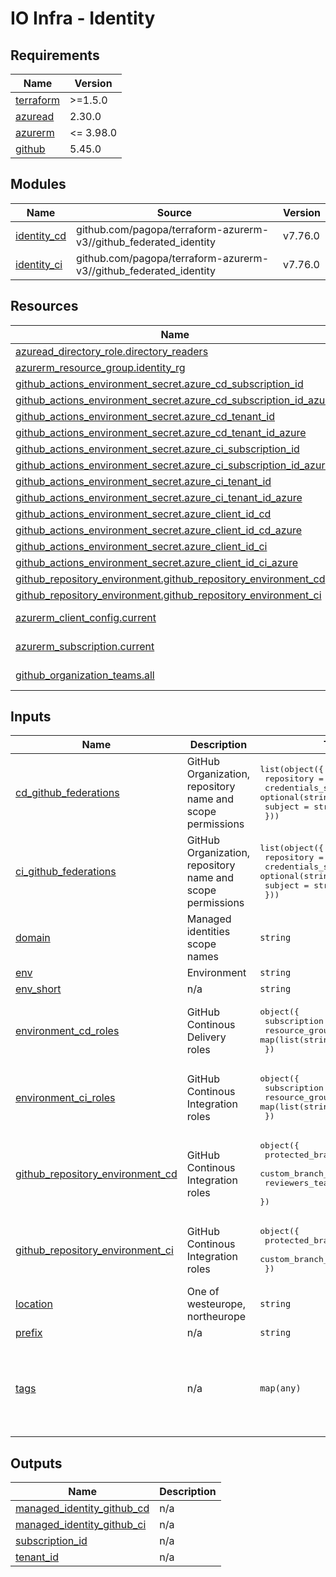 # IO Infra - Identity

<!-- markdownlint-disable -->
<!-- BEGINNING OF PRE-COMMIT-TERRAFORM DOCS HOOK -->
## Requirements

| Name | Version |
|------|---------|
| <a name="requirement_terraform"></a> [terraform](#requirement\_terraform) | >=1.5.0 |
| <a name="requirement_azuread"></a> [azuread](#requirement\_azuread) | 2.30.0 |
| <a name="requirement_azurerm"></a> [azurerm](#requirement\_azurerm) | <= 3.98.0 |
| <a name="requirement_github"></a> [github](#requirement\_github) | 5.45.0 |

## Modules

| Name | Source | Version |
|------|--------|---------|
| <a name="module_identity_cd"></a> [identity\_cd](#module\_identity\_cd) | github.com/pagopa/terraform-azurerm-v3//github_federated_identity | v7.76.0 |
| <a name="module_identity_ci"></a> [identity\_ci](#module\_identity\_ci) | github.com/pagopa/terraform-azurerm-v3//github_federated_identity | v7.76.0 |

## Resources

| Name | Type |
|------|------|
| [azuread_directory_role.directory_readers](https://registry.terraform.io/providers/hashicorp/azuread/2.30.0/docs/resources/directory_role) | resource |
| [azurerm_resource_group.identity_rg](https://registry.terraform.io/providers/hashicorp/azurerm/latest/docs/resources/resource_group) | resource |
| [github_actions_environment_secret.azure_cd_subscription_id](https://registry.terraform.io/providers/integrations/github/5.45.0/docs/resources/actions_environment_secret) | resource |
| [github_actions_environment_secret.azure_cd_subscription_id_azure](https://registry.terraform.io/providers/integrations/github/5.45.0/docs/resources/actions_environment_secret) | resource |
| [github_actions_environment_secret.azure_cd_tenant_id](https://registry.terraform.io/providers/integrations/github/5.45.0/docs/resources/actions_environment_secret) | resource |
| [github_actions_environment_secret.azure_cd_tenant_id_azure](https://registry.terraform.io/providers/integrations/github/5.45.0/docs/resources/actions_environment_secret) | resource |
| [github_actions_environment_secret.azure_ci_subscription_id](https://registry.terraform.io/providers/integrations/github/5.45.0/docs/resources/actions_environment_secret) | resource |
| [github_actions_environment_secret.azure_ci_subscription_id_azure](https://registry.terraform.io/providers/integrations/github/5.45.0/docs/resources/actions_environment_secret) | resource |
| [github_actions_environment_secret.azure_ci_tenant_id](https://registry.terraform.io/providers/integrations/github/5.45.0/docs/resources/actions_environment_secret) | resource |
| [github_actions_environment_secret.azure_ci_tenant_id_azure](https://registry.terraform.io/providers/integrations/github/5.45.0/docs/resources/actions_environment_secret) | resource |
| [github_actions_environment_secret.azure_client_id_cd](https://registry.terraform.io/providers/integrations/github/5.45.0/docs/resources/actions_environment_secret) | resource |
| [github_actions_environment_secret.azure_client_id_cd_azure](https://registry.terraform.io/providers/integrations/github/5.45.0/docs/resources/actions_environment_secret) | resource |
| [github_actions_environment_secret.azure_client_id_ci](https://registry.terraform.io/providers/integrations/github/5.45.0/docs/resources/actions_environment_secret) | resource |
| [github_actions_environment_secret.azure_client_id_ci_azure](https://registry.terraform.io/providers/integrations/github/5.45.0/docs/resources/actions_environment_secret) | resource |
| [github_repository_environment.github_repository_environment_cd](https://registry.terraform.io/providers/integrations/github/5.45.0/docs/resources/repository_environment) | resource |
| [github_repository_environment.github_repository_environment_ci](https://registry.terraform.io/providers/integrations/github/5.45.0/docs/resources/repository_environment) | resource |
| [azurerm_client_config.current](https://registry.terraform.io/providers/hashicorp/azurerm/latest/docs/data-sources/client_config) | data source |
| [azurerm_subscription.current](https://registry.terraform.io/providers/hashicorp/azurerm/latest/docs/data-sources/subscription) | data source |
| [github_organization_teams.all](https://registry.terraform.io/providers/integrations/github/5.45.0/docs/data-sources/organization_teams) | data source |

## Inputs

| Name | Description | Type | Default | Required |
|------|-------------|------|---------|:--------:|
| <a name="input_cd_github_federations"></a> [cd\_github\_federations](#input\_cd\_github\_federations) | GitHub Organization, repository name and scope permissions | <pre>list(object({<br>    repository        = string<br>    credentials_scope = optional(string, "environment")<br>    subject           = string<br>  }))</pre> | n/a | yes |
| <a name="input_ci_github_federations"></a> [ci\_github\_federations](#input\_ci\_github\_federations) | GitHub Organization, repository name and scope permissions | <pre>list(object({<br>    repository        = string<br>    credentials_scope = optional(string, "environment")<br>    subject           = string<br>  }))</pre> | n/a | yes |
| <a name="input_domain"></a> [domain](#input\_domain) | Managed identities scope names | `string` | n/a | yes |
| <a name="input_env"></a> [env](#input\_env) | Environment | `string` | n/a | yes |
| <a name="input_env_short"></a> [env\_short](#input\_env\_short) | n/a | `string` | n/a | yes |
| <a name="input_environment_cd_roles"></a> [environment\_cd\_roles](#input\_environment\_cd\_roles) | GitHub Continous Delivery roles | <pre>object({<br>    subscription    = list(string)<br>    resource_groups = map(list(string))<br>  })</pre> | n/a | yes |
| <a name="input_environment_ci_roles"></a> [environment\_ci\_roles](#input\_environment\_ci\_roles) | GitHub Continous Integration roles | <pre>object({<br>    subscription    = list(string)<br>    resource_groups = map(list(string))<br>  })</pre> | n/a | yes |
| <a name="input_github_repository_environment_cd"></a> [github\_repository\_environment\_cd](#input\_github\_repository\_environment\_cd) | GitHub Continous Integration roles | <pre>object({<br>    protected_branches     = bool<br>    custom_branch_policies = bool<br>    reviewers_teams        = list(string)<br>  })</pre> | n/a | yes |
| <a name="input_github_repository_environment_ci"></a> [github\_repository\_environment\_ci](#input\_github\_repository\_environment\_ci) | GitHub Continous Integration roles | <pre>object({<br>    protected_branches     = bool<br>    custom_branch_policies = bool<br>  })</pre> | n/a | yes |
| <a name="input_location"></a> [location](#input\_location) | One of westeurope, northeurope | `string` | n/a | yes |
| <a name="input_prefix"></a> [prefix](#input\_prefix) | n/a | `string` | n/a | yes |
| <a name="input_tags"></a> [tags](#input\_tags) | n/a | `map(any)` | <pre>{<br>  "CostCenter": "TS310 - PAGAMENTI & SERVIZI",<br>  "CreatedBy": "Terraform",<br>  "Environment": "Prod",<br>  "Owner": "IO",<br>  "Source": "https://github.com/pagopa/io-infra"<br>}</pre> | no |

## Outputs

| Name | Description |
|------|-------------|
| <a name="output_managed_identity_github_cd"></a> [managed\_identity\_github\_cd](#output\_managed\_identity\_github\_cd) | n/a |
| <a name="output_managed_identity_github_ci"></a> [managed\_identity\_github\_ci](#output\_managed\_identity\_github\_ci) | n/a |
| <a name="output_subscription_id"></a> [subscription\_id](#output\_subscription\_id) | n/a |
| <a name="output_tenant_id"></a> [tenant\_id](#output\_tenant\_id) | n/a |
<!-- END OF PRE-COMMIT-TERRAFORM DOCS HOOK -->
